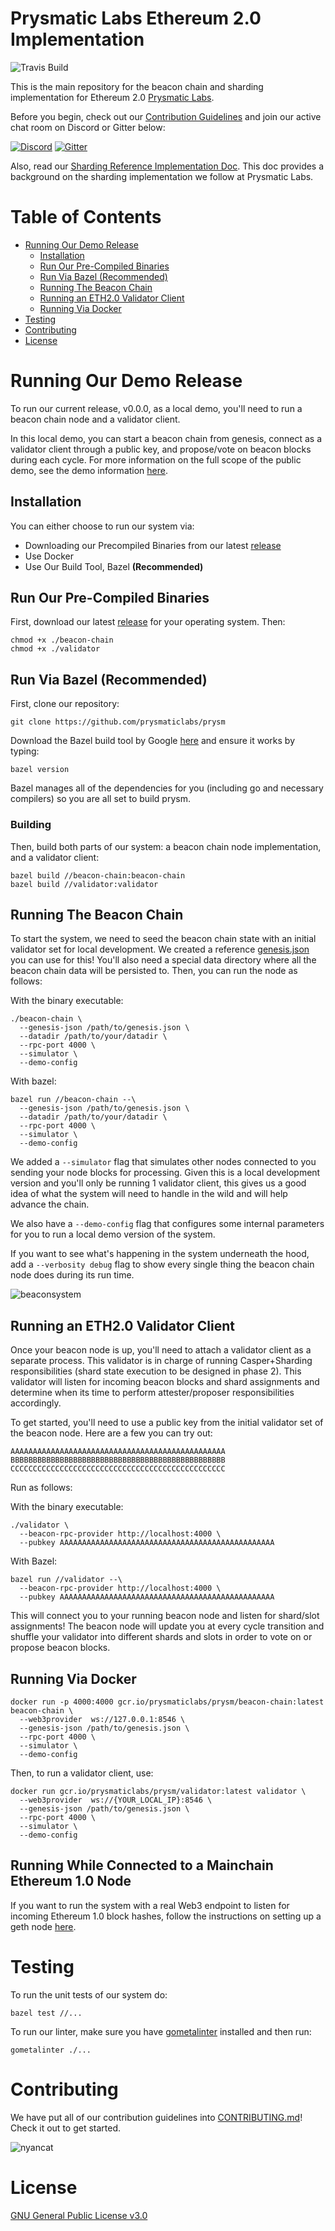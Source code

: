 # Prysmatic Labs Ethereum 2.0 Implementation

![Travis Build](https://travis-ci.org/prysmaticlabs/prysm.svg?branch=master)

This is the main repository for the beacon chain and sharding implementation for Ethereum 2.0 [Prysmatic Labs](https://prysmaticlabs.com).

Before you begin, check out our [Contribution Guidelines](#contributing) and join our active chat room on Discord or Gitter below:

[![Discord](https://user-images.githubusercontent.com/7288322/34471967-1df7808a-efbb-11e7-9088-ed0b04151291.png)](https://discord.gg/KSA7rPr)
[![Gitter](https://badges.gitter.im/Join%20Chat.svg)](https://gitter.im/prysmaticlabs/geth-sharding?utm_source=badge&utm_medium=badge&utm_campaign=pr-badge)

Also, read our [Sharding Reference Implementation Doc](https://github.com/prysmaticlabs/prysm/blob/master/docs/SHARDING.md). This doc provides a background on the sharding implementation we follow at Prysmatic Labs.


# Table of Contents

-   [Running Our Demo Release](#running-our-demo-release)
    - [Installation](#installation)
    - [Run Our Pre-Compiled Binaries](#run-our-pre-compiled-binaries)
    - [Run Via Bazel (Recommended)](#run-via-bazel-recommended)
    - [Running The Beacon Chain](#running-the-beacon-chain)
    - [Running an ETH2.0 Validator Client](#running-an-eth2.0-validator-client)
    - [Running Via Docker](#running-via-docker)
-   [Testing](#testing)
-   [Contributing](#contributing)
-   [License](#license)

# Running Our Demo Release

To run our current release, v0.0.0, as a local demo, you'll need to run a beacon chain node and a validator client.

In this local demo, you can start a beacon chain from genesis, connect as a validator client through a public key, and propose/vote on beacon blocks during each cycle. For more information on the full scope of the public demo, see the demo information [here](https://github.com/prysmaticlabs/prysm/blob/master/docs/DEMO_INFORMATION.md).

## Installation

You can either choose to run our system via:

- Downloading our Precompiled Binaries from our latest [release](https://github.com/prysmaticlabs/prysm/releases)
- Use Docker
- Use Our Build Tool, Bazel **(Recommended)**

## Run Our Pre-Compiled Binaries

First, download our latest [release](https://github.com/prysmaticlabs/prysm/releases) for your operating system. Then:

```
chmod +x ./beacon-chain
chmod +x ./validator
```

## Run Via Bazel (Recommended)

First, clone our repository:

```
git clone https://github.com/prysmaticlabs/prysm
```

Download the Bazel build tool by Google [here](https://docs.bazel.build/versions/master/install.html) and ensure it works by typing:

```
bazel version
```

Bazel manages all of the dependencies for you (including go and necessary compilers) so you are all set to build prysm.


### Building

Then, build both parts of our system: a beacon chain node implementation, and a validator client:

```
bazel build //beacon-chain:beacon-chain
bazel build //validator:validator
```

## Running The Beacon Chain

To start the system, we need to seed the beacon chain state with an initial validator set for local development. We created a reference [genesis.json](https://github.com/prysmaticlabs/prysm/blob/master/genesis.json) you can use for this! You'll also need a special data directory where all the beacon chain data will be persisted to. Then, you can run the node as follows:

With the binary executable:

```
./beacon-chain \
  --genesis-json /path/to/genesis.json \
  --datadir /path/to/your/datadir \
  --rpc-port 4000 \
  --simulator \
  --demo-config
```

With bazel:

```
bazel run //beacon-chain --\
  --genesis-json /path/to/genesis.json \
  --datadir /path/to/your/datadir \
  --rpc-port 4000 \
  --simulator \
  --demo-config
```


We added a `--simulator` flag that simulates other nodes connected to you sending your node blocks for processing. Given this is a local development version and you'll only be running 1 validator client, this gives us a good idea of what the system will need to handle in the wild and will help advance the chain.

We also have a `--demo-config` flag that configures some internal parameters for you to run a local demo version of the system.

If you want to see what's happening in the system underneath the hood, add a `--verbosity debug` flag to show every single thing the beacon chain node does during its run time.

![beaconsystem](https://i.imgur.com/vsUfLFu.png)

## Running an ETH2.0 Validator Client

Once your beacon node is up, you'll need to attach a validator client as a separate process. This validator is in charge of running Casper+Sharding responsibilities (shard state execution to be designed in phase 2). This validator will listen for incoming beacon blocks and shard assignments and determine when its time to perform attester/proposer responsibilities accordingly.

To get started, you'll need to use a public key from the initial validator set of the beacon node. Here are a few you can try out:

```
AAAAAAAAAAAAAAAAAAAAAAAAAAAAAAAAAAAAAAAAAAAAAAAA
BBBBBBBBBBBBBBBBBBBBBBBBBBBBBBBBBBBBBBBBBBBBBBBB
CCCCCCCCCCCCCCCCCCCCCCCCCCCCCCCCCCCCCCCCCCCCCCCC
```

Run as follows:

With the binary executable:

```
./validator \
  --beacon-rpc-provider http://localhost:4000 \
  --pubkey AAAAAAAAAAAAAAAAAAAAAAAAAAAAAAAAAAAAAAAAAAAAAAAA
```

With Bazel:

```
bazel run //validator --\
  --beacon-rpc-provider http://localhost:4000 \
  --pubkey AAAAAAAAAAAAAAAAAAAAAAAAAAAAAAAAAAAAAAAAAAAAAAAA
```


This will connect you to your running beacon node and listen for shard/slot assignments! The beacon node will update you at every cycle transition and shuffle your validator into different shards and slots in order to vote on or propose beacon blocks.

## Running Via Docker

```
docker run -p 4000:4000 gcr.io/prysmaticlabs/prysm/beacon-chain:latest beacon-chain \
  --web3provider  ws://127.0.0.1:8546 \
  --genesis-json /path/to/genesis.json \
  --rpc-port 4000 \
  --simulator \
  --demo-config
```

Then, to run a validator client, use:

```
docker run gcr.io/prysmaticlabs/prysm/validator:latest validator \
  --web3provider  ws://{YOUR_LOCAL_IP}:8546 \
  --genesis-json /path/to/genesis.json \
  --rpc-port 4000 \
  --simulator \
  --demo-config
```

## Running While Connected to a Mainchain Ethereum 1.0 Node

If you want to run the system with a real Web3 endpoint to listen for incoming Ethereum 1.0 block hashes, follow the instructions on setting up a geth node [here](https://github.com/prysmaticlabs/prysm/blob/master/docs/MAINCHAIN.md).


# Testing

To run the unit tests of our system do:

```
bazel test //...
```

To run our linter, make sure you have [gometalinter](https://github.com/alecthomas/gometalinter) installed and then run:

```
gometalinter ./...
```

# Contributing

We have put all of our contribution guidelines into [CONTRIBUTING.md](https://github.com/prysmaticlabs/prysm/blob/master/CONTRIBUTING.md)! Check it out to get started.

![nyancat](https://encrypted-tbn0.gstatic.com/images?q=tbn:ANd9GcRBSus2ozk_HuGdHMHKWjb1W5CmwwoxmYIjIBmERE1u-WeONpJJXg)

# License

[GNU General Public License v3.0](https://www.gnu.org/licenses/gpl-3.0.en.html)
